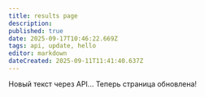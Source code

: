 ```yaml
---
title: results page
description: 
published: true
date: 2025-09-17T10:46:22.669Z
tags: api, update, hello
editor: markdown
dateCreated: 2025-09-11T11:41:40.637Z
---
```


Новый текст через API...
Теперь страница обновлена!